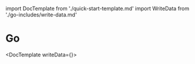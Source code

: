 
import DocTemplate from './quick-start-template.md'
import WriteData from './go-includes/write-data.md'

# Go

<DocTemplate writeData={<WriteData></WriteData>}>
</DocTemplate>

